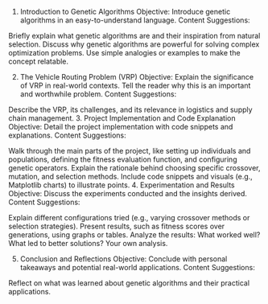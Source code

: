 1. Introduction to Genetic Algorithms
Objective: Introduce genetic algorithms in an easy-to-understand language. Content Suggestions:

Briefly explain what genetic algorithms are and their inspiration from natural selection.
Discuss why genetic algorithms are powerful for solving complex optimization problems.
Use simple analogies or examples to make the concept relatable.


2. The Vehicle Routing Problem (VRP)
Objective: Explain the significance of VRP in real-world contexts. Tell the reader why this is an important and worthwhile problem. Content Suggestions:

Describe the VRP, its challenges, and its relevance in logistics and supply chain management.
3. Project Implementation and Code Explanation
Objective: Detail the project implementation with code snippets and explanations. Content Suggestions:

Walk through the main parts of the project, like setting up individuals and populations, defining the fitness evaluation function, and configuring genetic operators.
Explain the rationale behind choosing specific crossover, mutation, and selection methods.
Include code snippets and visuals (e.g., Matplotlib charts) to illustrate points.
4. Experimentation and Results
Objective: Discuss the experiments conducted and the insights derived. Content Suggestions:

Explain different configurations tried (e.g., varying crossover methods or selection strategies).
Present results, such as fitness scores over generations, using graphs or tables.
Analyze the results: What worked well? What led to better solutions? Your own analysis.

5. Conclusion and Reflections
Objective: Conclude with personal takeaways and potential real-world applications. Content Suggestions:

Reflect on what was learned about genetic algorithms and their practical applications.
